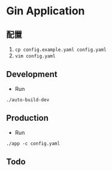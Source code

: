 # Gin Application

## 配置

1. `cp config.example.yaml config.yaml`
2. `vim config.yaml`

## Development

* Run

```
./auto-build-dev

```

## Production

* Run

```
./app -c config.yaml
```

## Todo
